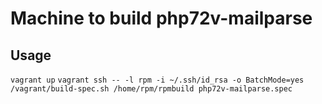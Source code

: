 Machine to build php72v-mailparse
========


Usage
-------
`vagrant up`
`vagrant ssh -- -l rpm -i ~/.ssh/id_rsa -o BatchMode=yes /vagrant/build-spec.sh /home/rpm/rpmbuild php72v-mailparse.spec`
